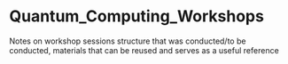 # Quantum_Computing_Workshops
Notes on workshop sessions structure that was conducted/to be conducted, materials that can be reused and serves as a useful reference
